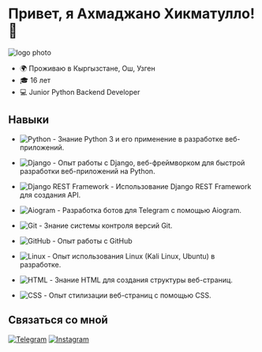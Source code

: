 # Привет, я Ахмаджано Хикматулло! 👋
![logo photo](/Users/User/Desktop/logo.png)
- 🌍 Проживаю в Кыргызстане, Ош, Узген
- 🎓 16 лет
- 💻 Junior Python Backend Developer

## Навыки

- ![Python](https://img.shields.io/badge/-Python-3776AB?style=flat&logo=python&logoColor=white) - Знание Python 3 и его применение в разработке веб-приложений.
- ![Django](https://img.shields.io/badge/-Django-092E20?style=flat&logo=django&logoColor=white) - Опыт работы с Django, веб-фреймворком для быстрой разработки веб-приложений на Python.
- ![Django REST Framework](https://img.shields.io/badge/-Django_REST_Framework-092E20?style=flat&logo=django&logoColor=white) - Использование Django REST Framework для создания API.
- ![Aiogram](https://img.shields.io/badge/-Aiogram-0088CC?style=flat&logo=telegram&logoColor=white) - Разработка ботов для Telegram с помощью Aiogram.
- ![Git](https://img.shields.io/badge/-Git-F05032?style=flat&logo=git&logoColor=white) - Знание системы контроля версий Git.
- ![GitHub](https://img.shields.io/badge/-GitHub-181717?style=flat&logo=github&logoColor=white) - Опыт работы с GitHub 
- ![Linux](https://img.shields.io/badge/-Linux-FCC624?style=flat&logo=linux&logoColor=black) - Опыт использования Linux (Kali Linux, Ubuntu) в разработке.

- ![HTML](https://img.shields.io/badge/-HTML-E34F26?style=flat&logo=html5&logoColor=white) - Знание HTML для создания структуры веб-страниц.
- ![CSS](https://img.shields.io/badge/-CSS-1572B6?style=flat&logo=css3&logoColor=white) - Опыт стилизации веб-страниц с помощью CSS.

## Связаться со мной

[![Telegram](https://img.shields.io/badge/Telegram-h__ahmadjanow-blue)](https://t.me/h_ahmadjanow)
[![Instagram](https://img.shields.io/badge/Instagram-h.ahmadjanow-red)](https://instagram.com/h.ahmadjanow/)

